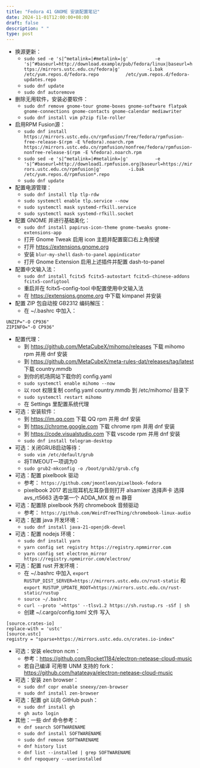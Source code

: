 ```yaml
---
title: "Fedora 41 GNOME 安装配置笔记"
date: 2024-11-01T12:00:00+08:00
draft: false
description: " "
type: post
---
```

- 换源更新：
   - `sudo sed -e 's|^metalink=|#metalink=|g'          -e 's|^#baseurl=http://download.example/pub/fedora/linux|baseurl=https://mirrors.ustc.edu.cn/fedora|g'          -i.bak          /etc/yum.repos.d/fedora.repo          /etc/yum.repos.d/fedora-updates.repo`
   - `sudo dnf update`
   - `sudo dnf autoremove`
- 删除无用软件，安装必要软件：
   - `sudo dnf remove gnome-tour gnome-boxes gnome-software flatpak gnome-connections gnome-contacts gnome-calendar mediawriter`
   - `sudo dnf install vim p7zip file-roller`
- 启用RPM Fusion源：
   - `sudo dnf install https://mirrors.ustc.edu.cn/rpmfusion/free/fedora/rpmfusion-free-release-$(rpm -E %fedora).noarch.rpm https://mirrors.ustc.edu.cn/rpmfusion/nonfree/fedora/rpmfusion-nonfree-release-$(rpm -E %fedora).noarch.rpm`
   - `sudo sed -e 's|^metalink=|#metalink=|g'          -e 's|^#baseurl=http://download1.rpmfusion.org|baseurl=https://mirrors.ustc.edu.cn/rpmfusion|g'          -i.bak          /etc/yum.repos.d/rpmfusion*.repo`
   - `sudo dnf update`
- 配置电源管理：
   - `sudo dnf install tlp tlp-rdw`
   - `sudo systemctl enable tlp.service --now`
   - `sudo systemctl mask systemd-rfkill.service`
   - `sudo systemctl mask systemd-rfkill.socket`
- 配置 GNOME 并进行基础美化：
   - `sudo dnf install papirus-icon-theme gnome-tweaks gnome-extensions-app`
   - 打开 Gnome Tweak 启用 icon 主题并配置窗口右上角按键
   - 打开 <https://extensions.gnome.org>
   - 安装 `blur-my-shell` `dash-to-panel` `appindicator`
   - 打开 Gnome Extension 启用上述插件并配置 dash-to-panel
- 配置中文输入法：
   - `sudo dnf install fcitx5 fcitx5-autostart fcitx5-chinese-addons fcitx5-configtool`
   - 重启并在 fcitx5-config-tool 中配置使用中文输入法
   - 在 <https://extensions.gnome.org> 中下载 kimpanel 并安装
- 配置 ZIP 包自动按 GB2312 编码解压：
   - 在 ~/.bashrc 中加入：
```
UNZIP="-O CP936"
ZIPINFO="-O CP936"
```
- 配置代理：
   - 到 <https://github.com/MetaCubeX/mihomo/releases> 下载 mihomo rpm 并用 dnf 安装
   - 到 <https://github.com/MetaCubeX/meta-rules-dat/releases/tag/latest> 下载 country.mmdb
   - 到你的机场网站下载你的 config.yaml
   - `sudo systemctl enable mihomo --now`
   - 以 root 权限复制 config.yaml country.mmdb 到 /etc/mihomo/ 目录下
   - `sudo systemctl restart mihomo`
   - 在 Settings 里配置系统代理
- 可选：安装软件：
   - 到 <https://im.qq.com> 下载 QQ rpm 并用 dnf 安装
   - 到 <https://chrome.google.com> 下载 chrome rpm 并用 dnf 安装
   - 到 <https://code.visualstudio.com> 下载 vscode rpm 并用 dnf 安装
   - `sudo dnf install telegram-desktop`
- 可选：关闭GRUB启动等待：
   - `sudo vim /etc/default/grub`
   - 将TIMEOUT一项调为0
   - `sudo grub2-mkconfig -o /boot/grub2/grub.cfg`
- 可选：配置 pixelbook 驱动
   - 参考： `https://github.com/jmontleon/pixelbook-fedora`
   - pixelbook 2017 若出现耳机左耳杂音则打开 alsamixer 选择声卡 选择 avs\_rt5663 选中第一个 ADDA\_MIX 按 m 静音
- 可选：配置除 pixelbook 外的 chromebook 音频驱动
   - 参考： `https://github.com/WeirdTreeThing/chromebook-linux-audio`
- 可选：配置 java 开发环境：
   - `sudo dnf install java-21-openjdk-devel`
- 可选：配置 nodejs 环境：
   - `sudo dnf install yarn`
   - `yarn config set registry https://registry.npmmirror.com`
   - `yarn config set electron_mirror https://registry.npmmirror.com/electron/`
- 可选：配置 rust 开发环境：
   - 在 ~/.bashrc 中加入 `export RUSTUP_DIST_SERVER=https://mirrors.ustc.edu.cn/rust-static` 和 `export RUSTUP_UPDATE_ROOT=https://mirrors.ustc.edu.cn/rust-static/rustup`
   - `source ~/.bashrc`
   - `curl --proto '=https' --tlsv1.2 https://sh.rustup.rs -sSf | sh`
   - 创建 ~/.cargo/config.toml 文件 写入
```
[source.crates-io]
replace-with = 'ustc'
[source.ustc]
registry = "sparse+https://mirrors.ustc.edu.cn/crates.io-index"
```
- 可选：安装 electron ncm：
   - 参考：<https://github.com/Rocket1184/electron-netease-cloud-music>
   - 若自己编译 可用带 UNM 支持的 fork： <https://github.com/hatateaya/electron-netease-cloud-music>
- 可选：安装 zen browser：
   - `sudo dnf copr enable sneexy/zen-browser`
   - `sudo dnf install zen-browser`
- 可选：配置 git 以向 GitHub push：
   - `sudo dnf install gh`
   - `gh auto login`
- 其他：一些 dnf 命令参考：
   - `dnf search SOFTWARENAME`
   - `sudo dnf install SOFTWARENAME`
   - `sudo dnf remove SOFTWARENAME`
   - `dnf history list`
   - `dnf list --installed | grep SOFTWARENAME`
   - `dnf repoquery --userinstalled`
